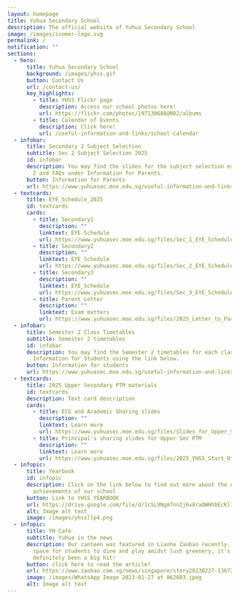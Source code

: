 ```yaml
---
layout: homepage
title: Yuhua Secondary School
description: The official website of Yuhua Secondary School
image: /images/isomer-logo.svg
permalink: /
notification: ""
sections:
  - hero:
      title: Yuhua Secondary School
      background: /images/yhss.gif
      button: Contact Us
      url: /contact-us/
      key_highlights:
        - title: YHSS Flickr page
          description: Access our school photos here!
          url: https://flickr.com/photos/197130688@N02/albums
        - title: Calendar of Events
          description: Click here!
          url: /useful-information-and-links/school-calendar
  - infobar:
      title: Secondary 2 Subject Selection
      subtitle: Sec 2 Subject Selection 2025
      id: infobar
      description: You may find the slides for the subject selection exercise for Sec
        2 and FAQs under Information for Parents.
      button: Information for Parents
      url: https://www.yuhuasec.moe.edu.sg/useful-information-and-links/information-for-parents/
  - textcards:
      title: EYE_Schedule_2025
      id: textcards
      cards:
        - title: Secondary1
          description: ""
          linktext: EYE-Schedule
          url: https://www.yuhuasec.moe.edu.sg/files/Sec_1_EYE_Schedule_2025.pdf
        - title: Secondary2
          description: ""
          linktext: EYE_Schedule
          url: https://www.yuhuasec.moe.edu.sg/files/Sec_2_EYE_Schedule_2025.pdf
        - title: Secondary3
          description: ""
          linktext: EYE_Schedule
          url: https://www.yuhuasec.moe.edu.sg/files/Sec_3_EYE_Schedule_2025_v2.pdf
        - title: Parent Letter
          description: ""
          linktext: Exam matters
          url: https://www.yuhuasec.moe.edu.sg/files/2025_Letter_to_Parents_for_EYE_final.pdf
  - infobar:
      title: Semester 2 Class Timetables
      subtitle: Semester 2 timetables
      id: infobar
      description: You may find the Semester 2 timetables for each class under
        Information for Students using the link below.
      button: Information for students
      url: https://www.yuhuasec.moe.edu.sg/useful-information-and-links/information-for-students/
  - textcards:
      title: 2025 Upper Secondary PTM materials
      id: textcards
      description: Text card description
      cards:
        - title: ECG and Academic Sharing slides
          description: ""
          linktext: Learn more
          url: https://www.yuhuasec.moe.edu.sg/files/Slides_for_Upper_Sec_PTM.pdf
        - title: Principal's sharing slides for Upper Sec PTM
          description: ""
          linktext: Learn more
          url: https://www.yuhuasec.moe.edu.sg/files/2025_YHSS_Start_Of_Year_Slides_from_P__Upper_Sec_PTM_.pdf
  - infopic:
      title: Yearbook
      id: infopic
      description: Click on the link below to find out more about the events and
        achievements of our school
      button: Link to YHSS YEARBOOK
      url: https://drive.google.com/file/d/1cSL9Ngm7nnIj6x8raOWHhbEcKl163s6Z/view?usp=drive_web
      alt: Image alt text
      image: /images/yhssllp4.png
  - infopic:
      title: YH Café
      subtitle: Yuhua in the news
      description: Our canteen was featured in Lianhe Zaobao recently. An inviting
        space for students to dine and play amidst lush greenery, it's
        definitely been a big hit!
      button: click here to read the article!
      url: https://www.zaobao.com.sg/news/singapore/story20230227-1367207
      image: /images/WhatsApp Image 2023-02-27 at 062603.jpeg
      alt: Image alt text
---
```

